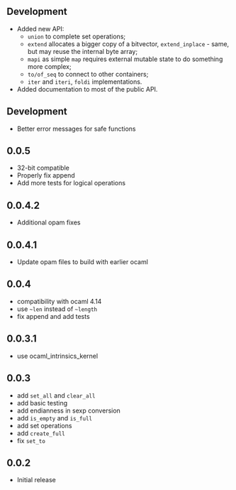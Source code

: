 ## Development
- Added new API:
    - `union` to complete set operations;
    - `extend` allocates a bigger copy of a bitvector, `extend_inplace` - same, but may reuse the internal byte array;
    - `mapi` as simple `map` requires external mutable state to do something more complex;
    - `to/of_seq` to connect to other containers;
    - `iter` and `iteri`, `foldi` implementations.
- Added documentation to most of the public API.

## Development
- Better error messages for safe functions

## 0.0.5
- 32-bit compatible
- Properly fix append
- Add more tests for logical operations

## 0.0.4.2
- Additional opam fixes

## 0.0.4.1
- Update opam files to build with earlier ocaml

## 0.0.4
- compatibility with ocaml 4.14
- use `~len` instead of `~length`
- fix append and add tests

## 0.0.3.1
- use ocaml_intrinsics_kernel

## 0.0.3
- add `set_all` and `clear_all`
- add basic testing
- add endianness in sexp conversion
- add `is_empty` and `is_full`
- add set operations
- add `create_full`
- fix `set_to`

## 0.0.2
- Initial release
